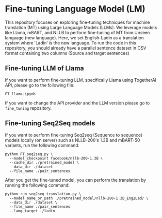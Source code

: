 # Fine-tuning Language Model (LM) 
This repository focuses on exploring fine-tuning techniques for machine translation (MT) using Large Language Models (LLMs). We leverage models like Llama, mBART, and NLLB to perform fine-tuning of MT from Unseen language (new language). Here, we set English-Ladin as a translation system where 'Ladin' is the new language. To run the code in this repository, you should already have a parallel sentence dataset in CSV format containing two columns (Source and target sentences)

## Fine-tuning LLM of Llama
If you want to perform fine-tuning LLM, specifically Llama using TogetherAI API, please go to the following file:
```
FT_llama.ipynb
```
If you want to change the API provider and the LLM version please go to `fine_tuning` repository.

## Fine-tuning Seq2Seq models
If you want to perform fine-tuning Seq2seq (Sequence to sequence) models locally (on server) such as NLLB-200's 1.3B and mBART-50 variants, run the following command:
```
python FT_seq2seq.py \
  --model_checkpoint facebook/nllb-200-1.3B \
  --cache_dir ./pretrained_model \
  --data_dir ./dataset
  --file_name ./pair_sentences
```

After you get the fine-tuned model, you can perform the translation by running the following command:
```
python run_seq2seq_translation.py \
  --model_name_or_path ./pretrained_model/nllb-200-1.3B_Eng2Lad/ \
  --data_dir ./dataset \
  --file_name ./pair_sentences
  --lang_target ./ladin
```
